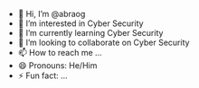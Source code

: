 - 👋 Hi, I’m @abraog
- 👀 I’m interested in Cyber Security
- 🌱 I’m currently learning Cyber Security
- 💞️ I’m looking to collaborate on Cyber Security
- 📫 How to reach me ...
- 😄 Pronouns: He/Him
- ⚡ Fun fact: ...

<!---
abraog/abraog is a ✨ special ✨ repository because its `README.md` (this file) appears on your GitHub profile.
You can click the Preview link to take a look at your changes.
--->
